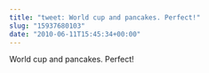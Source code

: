 ```yaml
---
title: "tweet: World cup and pancakes. Perfect!"
slug: "15937680103"
date: "2010-06-11T15:45:34+00:00"
---
```

World cup and pancakes. Perfect!